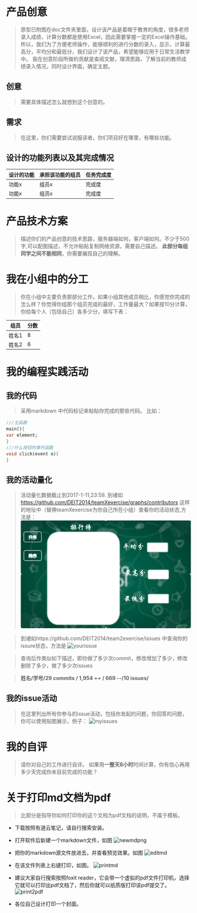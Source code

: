 # 产品创意
>原型已附图在doc文件夹里面，设计该产品是着眼于教育的角度，很多老师录入成绩，计算分数都是使用Excel，因此需要掌握一定的Excel操作基础。所以，我们为了方便老师操作，能够顺利的进行分数的录入，显示，计算最高分，平均分和最低分，我们设计了该产品，希望能够应用于日常生活教学中。
>我在创意阶段所做的贡献是查阅文献，理清思路，了解当前的教师成绩录入情况，同时设计界面，确定主题。
 

## 创意
> 需要具体描述怎么就想到这个创意的。  

## 需求
>在这里，你们需要尝试说服读者，你们项目好在哪里，有哪些功能。     

## 设计的功能列表以及其完成情况

 设计的功能|承担该功能的组员|任务完成度
 --|--|--
  功能x|组员x|完成度
  功能x|组员x|完成度

# 产品技术方案
> 描述你们的产品创意的技术思路，服务器端如何，客户端如何。不少于500字,可以配图描述，不允许粘贴复制网络资源，需要自己描述。
> **此部分每组同学之间不能相同**，你需要展现自己的理解。  

# 我在小组中的分工
>你在小组中主要负责那部分工作，如果小组其他成员相比，你感觉你完成的怎么样？你觉得你组那个组员完成的最好，工作量最大？如果按10分计算，
你给每个人（包括自己）各多少分，填写下表：
  
   组员|分数
 --|--
  姓名1|8
  姓名2|6

# 我的编程实践活动
## 我的代码
>采用markdown 中代码标记来粘贴你完成的那些代码。  比如：
  
```dart
///主函数
main(){
var element;
}
///什么按钮的事件函数
void click(event e){
}

```
  
## 我的活动量化
> 活动量化数据截止到2017-1-11,23:59.
>到诸如 https://github.com/DEIT2014/teamXexercise/graphs/contributors 这样的地址中（替换teamXexercise为你自己所在小组）查看你的活动状态,方法是：  
![contributorpng](https://github.com/ECNU-DEIT-2015/ClassRank/blob/master/doc/信息处理.png)

>到诸如https://github.com/DEIT2014/team2exercise/issues 中查询你的issure状态，方法是
![yourissue](https://cloud.githubusercontent.com/assets/1710178/21606985/1d1b7e28-d1ee-11e6-9baa-a822675d66d5.png)

>查询后作类似如下描述，即你做了多少次commit，修改增加了多少，修改删除了多少，做了多少次issues    

>  **姓名/学号/29 commits / 1,954 ++ / 669 --/10 issues/**  

## 我的issue活动
>在这里列出所有你参与的issue活动，包括你发起的问题，你回答的问题，你可以使用贴图展示，例子：
![myissues](https://cloud.githubusercontent.com/assets/1710178/21607127/0b4ba550-d1ef-11e6-8e4c-9306ce07a7d4.png)


# 我的自评
> 请你对自己的工作进行自评。
> 如果用**一整天8小时**时间计算，你有信心再用多少天完成你未目前完成的功能？

# 关于打印md文档为pdf
>比部分是指导你如何打印你的这个文档为pdf文档的说明，不属于模板。
- 下载按照有道云笔记，请自行搜索安装。
- 打开软件后新建一个markdown文件，如图
![newmdpng](https://cloud.githubusercontent.com/assets/1710178/21608376/192e708c-d1f7-11e6-870f-81c23f8e2bef.png)

- 把你的markdown源文件放进去，并查看预览效果。如图
![editmd](https://cloud.githubusercontent.com/assets/1710178/21608386/2898f0c4-d1f7-11e6-800b-5d73499dfd4c.png)

- 在该文件列表上右键打印，如图。
![printmd](https://cloud.githubusercontent.com/assets/1710178/21608392/2fc22be0-d1f7-11e6-88c8-5014ba28f24d.png)

- 建议大家自行搜索按照foxit reader，它会带一个虚拟的pdf文件打印机，选择它就可以打印出pdf文档了，然后你就可以纸质版打印该pdf提交了。
![print2pdf](https://cloud.githubusercontent.com/assets/1710178/21608409/39c50d4c-d1f7-11e6-8c2d-441e5f92a61f.png)

- 各位自己设计打印一个封面。

